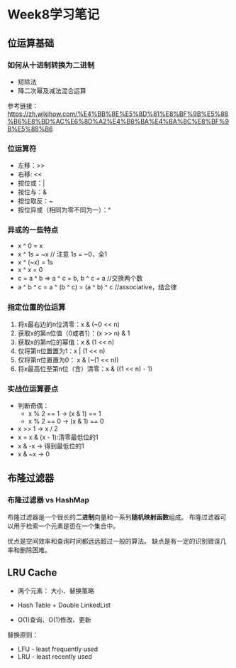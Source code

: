 # Week8学习笔记

## 位运算基础

### 如何从十进制转换为二进制

- 短除法
- 降二次幂及减法混合运算

参考链接：https://zh.wikihow.com/%E4%BB%8E%E5%8D%81%E8%BF%9B%E5%88%B6%E8%BD%AC%E6%8D%A2%E4%B8%BA%E4%BA%8C%E8%BF%9B%E5%88%B6

### 位运算符

- 左移：>>
- 右移: <<
- 按位或：|
- 按位与：&
- 按位取反：~
- 按位异或（相同为零不同为一）：^

### 异或的一些特点

- x ^ 0 = x
- x ^ 1s = ~x // 注意 1s = ~0，全1
- x ^ (~x) = 1s
- x ^ x = 0
- c = a ^ b => a ^ c = b, b ^ c = a //交换两个数
- a ^ b ^ c = a ^ (b ^ c) = (a ^ b) ^ c //associative，结合律

### 指定位置的位运算

1. 将x最右边的n位清零：x & (~0 << n)
2. 获取x的第n位值（0或者1）：(x >> n) & 1
3. 获取x的第n位的幂值：x & (1 << n)
4. 仅将第n位置置为1：x | (1 << n)
5. 仅将第n位置置为0： x & (~(1 << n))
6. 将x最高位至第n位（含）清零：x & ((1 << n) - 1)

### 实战位运算要点

- 判断奇偶：
    - x % 2 == 1 -> (x & 1) == 1
    - x % 2 == 0 -> (x & 1) == 0
- x >> 1 -> x / 2
- x = x & (x - 1):清零最低位的1
- x & -x -> 得到最低位的1
- x & ~x -> 0

## 布隆过滤器

### 布隆过滤器 vs HashMap

布隆过滤器是一个很长的**二进制**向量和一系列**随机映射函数**组成。
布隆过滤器可以用于检索一个元素是否在一个集合中。

优点是空间效率和查询时间都远远超过一般的算法。
缺点是有一定的识别错误几率和删除困难。

## LRU Cache

 - 两个元素： 大小、替换策略
 - Hash Table + Double LinkedList
 
 - O(1)查询、O(1)修改、更新
 
 替换原则：
 - LFU - least frequently used
 - LRU - least recently used
 